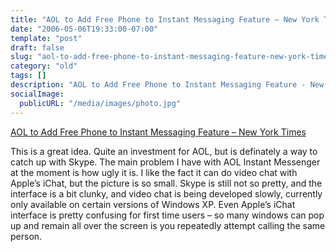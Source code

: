 ```yaml
---
title: "AOL to Add Free Phone to Instant Messaging Feature – New York Times"
date: "2006-05-06T19:33:00-07:00"
template: "post"
draft: false
slug: "aol-to-add-free-phone-to-instant-messaging-feature-new-york-times"
category: "old"
tags: []
description: "AOL to Add Free Phone to Instant Messaging Feature - New York TimesThis is a great idea. Quite an investment for AOL, but is definately a way to catch up with"
socialImage:
  publicURL: "/media/images/photo.jpg"
---
```

[AOL to Add Free Phone to Instant Messaging Feature – New York Times](https://www.nytimes.com/2006/05/05/technology/05phone.html)

This is a great idea. Quite an investment for AOL, but is definately a way to catch up with Skype. The main problem I have with AOL Instant Messenger at the moment is how ugly it is. I like the fact it can do video chat with Apple’s iChat, but the picture is so small. Skype is still not so pretty, and the interface is a bit clunky, and video chat is being developed slowly, currently only available on certain versions of Windows XP. Even Apple’s iChat interface is pretty confusing for first time users – so many windows can pop up and remain all over the screen is you repeatedly attempt calling the same person.

